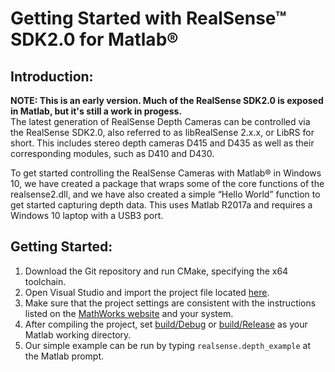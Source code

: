 # Getting Started with RealSense™ SDK2.0 for Matlab®

## Introduction:
**NOTE: This is an early version. Much of the RealSense SDK2.0 is exposed in Matlab, but it's still a work in progess.**<br>
The latest generation of RealSense Depth Cameras can be controlled via the RealSense SDK2.0, also referred to as libRealSense 2.x.x, or LibRS for short. This includes stereo depth cameras D415 and D435 as well as their corresponding modules, such as D410 and D430.

To get started controlling the RealSense Cameras with Matlab® in Windows 10, we have created a package that wraps some of the core functions of the realsense2.dll, and we have also created a simple “Hello World” function to get started capturing depth data. This uses Matlab  R2017a and requires a Windows 10 laptop with a USB3 port.

## Getting Started:
1. Download the Git repository and run CMake, specifying the x64 toolchain.
2. Open Visual Studio and import the project file located [here](./librealsense_mex.vcxproj).
3. Make sure that the project settings are consistent with the instructions listed on the [MathWorks website](https://www.mathworks.com/help/matlab/matlab_external/compiling-mex-files-with-the-microsoft-visual-c-ide.html) and your system.
4. After compiling the project, set [build/Debug](../../build/Debug) or [build/Release](../../build/Release) as your Matlab working directory.
5. Our simple example can be run by typing `realsense.depth_example` at the Matlab prompt.
